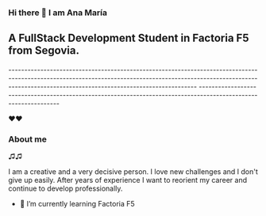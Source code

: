 ### Hi there 👋 I am Ana María

<h2>A FullStack Development Student in Factoria F5 from Segovia.</h2>
-----------------------------------------------------------------------------------------------------------------------------------------------------------------------------------------------------------------------
----------------------------------------------------------------------------------------------------------------


❤️❤️<h3>About me</h3>♫♫

I am a creative and  a very decisive person.  I love new challenges and I don't give up easily.  After years of experience I want to reorient my career and continue to develop professionally.


- 🌱 I’m currently learning Factoria F5
